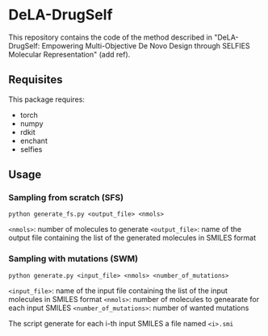# DeLA-DrugSelf
This repository contains the code of the method described in "DeLA-DrugSelf: Empowering Multi-Objective De Novo Design through SELFIES Molecular Representation" (add ref).

## Requisites

This package requires:
* torch
* numpy
* rdkit
* enchant
* selfies

## Usage

### Sampling from scratch (SFS)

`python generate_fs.py <output_file> <nmols>`

`<nmols>`: number of molecules to generate
`<output_file>`: name of the output file containing the list of the generated molecules in SMILES format

### Sampling with mutations (SWM)

`python generate.py <input_file> <nmols> <number_of_mutations>`

`<input_file>`: name of the input file containing the list of the input molecules in SMILES format
`<nmols>`: number of molecules to genearate for each input SMILES
`<number_of_mutations>`: number of wanted mutations

The script generate for each i-th input SMILES a file named `<i>.smi`

